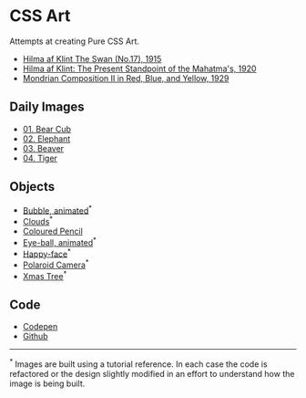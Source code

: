 # CSS Art

Attempts at creating Pure CSS Art.

- [Hilma af Klint The Swan (No.17), 1915](./hilma/swan-17.html)
- [Hilma af Klint: The Present Standpoint of the Mahatma's, 1920](./hilma/mahatma.html)
- [Mondrian Composition II in Red, Blue, and Yellow, 1929](./mondrian/comp-II-rby.html)

## Daily Images

- [01. Bear Cub](./daily-images/01-bear-cub.html)
- [02. Elephant](./daily-images/02-elephant.html)
- [03. Beaver](./daily-images/03-beaver.html)
- [04. Tiger](./daily-images/04-tiger.html)

## Objects

- [Bubble, animated](./objects/bubble.html)<sup>\*</sup>
- [Clouds](./objects/clouds.html)<sup>\*</sup>
- [Coloured Pencil](./objects/pencil-green.html)
- [Eye-ball, animated](./objects/eye-ball.html)<sup>\*</sup>
- [Happy-face](./objects/happy-face.html)<sup>\*</sup>
- [Polaroid Camera](./objects/polaroid.html)<sup>\*</sup>
- [Xmas Tree](./objects/xmas-tree.html)<sup>\*</sup>

## Code

- [Codepen](https://codepen.io/collection/XjjkgL)
- [Github](https://github.com/janegca/css-art)

---

<sup>\*</sup> Images are built using a tutorial reference. In each case the code
is refactored or the design slightly modified in an effort to understand how the
image is being built.
